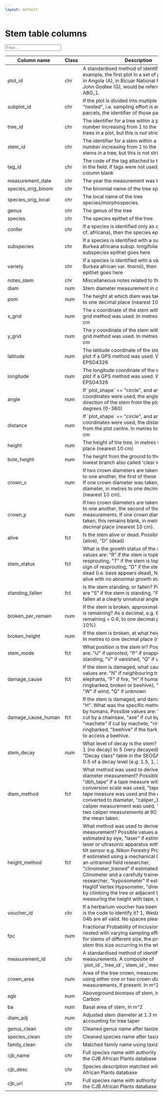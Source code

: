 ```yaml
---
layout: default
---
```


<script src="{{ site.baseurl }}/scripts/filter_table.js"></script>
<script src="{{ site.baseurl }}/scripts/jquery.tablesorter.js"></script>
<script src="{{ site.baseurl }}/scripts/masonry.pkgd.min.js"></script>

<script>
    $(function(){
      $("#myTable").tablesorter({ sortList: [[0,0]],
     		headerTemplate: '{content}{icon}' });
    });
</script>

<script>
$('.grid').masonry({
  // options
  itemSelector: '.grid-item',
	percentPosition: true,
	columnWidth: '.grid-sizer'
});
</script>

# Stem table columns

<input class="filter" id='myInput' onkeyup='filterTable()' type='text' placeholder="Filter...">

<table class="tablesorter" id="myTable">
	<thead>
		<tr id='tableHeader'>
			<th class="colname">Column name</th>
			<th class="colclass">Class</th>
			<th class="coldesc">Description</th>
			<th class="colunit">Units</th>
			<th class="colby">Generated by</th>
		</tr>
	</thead>
	<tbody id='tableBody'>
  <tr> <td> plot_id </td> <td> chr </td> <td> A standardised method of identifying plots. For example, the first plot in a set of plots installed in Angola (A), in Bicuar National Park (B), by John Godlee (G), would be referred to as ABG_1. </td> <td>  </td> <td>  </td> </tr>
  <tr> <td> subplot_id </td> <td> chr </td> <td> If the plot is divided into multiple parcels, but not "nested", i.e. sampling effort is equal across all parcels, the identifier of those parces </td> <td>  </td> <td>  </td> </tr>
  <tr> <td> tree_id </td> <td> chr </td> <td> The identifier for a tree within a plot, ideally a number increasing from 1 to the number of trees in a plot, but this is not strict </td> <td>  </td> <td>  </td> </tr>
  <tr> <td> stem_id </td> <td> chr </td> <td> The identifier for a stem within a tree, ideally a number increasing from 1 to the number of stems in a tree, but this is not strict </td> <td>  </td> <td>  </td> </tr>
  <tr> <td> tag_id </td> <td> chr </td> <td> The code of the tag attached to the tree or stem in the field. If tags were not used, leave this column blank </td> <td>  </td> <td>  </td> </tr>
  <tr> <td> measurement_date </td> <td> chr </td> <td> The year the measurement was taken. </td> <td>  </td> <td>  </td> </tr>
  <tr> <td> species_orig_binom </td> <td> chr </td> <td> The binomial name of the tree species </td> <td>  </td> <td>  </td> </tr>
  <tr> <td> species_orig_local </td> <td> chr </td> <td> The local name of the tree species/morphospecies. </td> <td>  </td> <td>  </td> </tr>
  <tr> <td> genus </td> <td> chr </td> <td> The genus of the tree </td> <td>  </td> <td> stemTableGen() </td> </tr>
  <tr> <td> species </td> <td> chr </td> <td> The species epithet of the tree </td> <td>  </td> <td> stemTableGen() </td> </tr>
  <tr> <td> confer </td> <td> chr </td> <td> If a species is identified only as cf. (e.g. Burkea cf. africana), then the species epithet goes here </td> <td>  </td> <td> stemTableGen() </td> </tr>
  <tr> <td> subspecies </td> <td> chr </td> <td> If a species is identified  with a subsp. (e.g. Burkea africana subsp. longifolia), then the subspecies epithet goes here </td> <td>  </td> <td> stemTableGen() </td> </tr>
  <tr> <td> variety </td> <td> chr </td> <td> If a species is identified with a variety (e.g. Burkea african var. thornii), then the variety epithet goes here </td> <td>  </td> <td> stemTableGen() </td> </tr>
  <tr> <td> notes_stem </td> <td> chr </td> <td> Miscellaneous notes related to the tree or stem </td> <td>  </td> <td>  </td> </tr>
  <tr> <td> diam </td> <td> num </td> <td> Stem diameter measurement in cm </td> <td> cm </td> <td>  </td> </tr>
  <tr> <td> pom </td> <td> num </td> <td> The height at which diam was taken, in metres to one decimal place (nearest 10 cm) </td> <td> m </td> <td>  </td> </tr>
  <tr> <td> x_grid </td> <td> num </td> <td> The x coordinate of the stem within the plot if a grid method was used. In metres to nearest 10 cm </td> <td> m </td> <td>  </td> </tr>
  <tr> <td> y_grid </td> <td> num </td> <td> The y coordinate of the stem within the plot if a grid method was used. In metres to nearest 10 cm </td> <td> m </td> <td>  </td> </tr>
  <tr> <td> latitude </td> <td> num </td> <td> The latitude coordinate of the stem within the plot if a GPS method was used. WGS84 EPSG4326 </td> <td> decimal degrees </td> <td>  </td> </tr>
  <tr> <td> longitude </td> <td> num </td> <td> The longitude coordinate of the stem within the plot if a GPS method was used. WGS84 EPSG4326 </td> <td> decimal degrees </td> <td>  </td> </tr>
  <tr> <td> angle </td> <td> num </td> <td> If `plot_shape` == "circle", and angular stem coordinates were used, the angle (0 = North) direction of the stem from the plot centre, in degrees (0-360) </td> <td> degrees </td> <td>  </td> </tr>
  <tr> <td> distance </td> <td> num </td> <td> If `plot_shape` == "circle", and angular stem coordinates were used, the distance of the stem from the plot centre. In metres to the nearest 10 cm </td> <td> m </td> <td>  </td> </tr>
  <tr> <td> height </td> <td> num </td> <td> The height of the tree, in metres to one decimal place (nearest 10 cm) </td> <td> m </td> <td>  </td> </tr>
  <tr> <td> bole_height </td> <td> num </td> <td> The height from the ground to the base of the lowest branch also called 'clear length' </td> <td> m </td> <td>  </td> </tr>
  <tr> <td> crown_x </td> <td> num </td> <td> If two crown diameters are taken perpendicular to one another, the first of these measurements. If one crown diameter was taken, that crown diameter, in metres to one decimal place (nearest 10 cm). </td> <td> m </td> <td>  </td> </tr>
  <tr> <td> crown_y </td> <td> num </td> <td> If two crown diameters are taken perpendicular to one another, the second of these measurements. If one crown diameter was taken, this remains blank, in metres to one decimal place (nearest 10 cm). </td> <td> m </td> <td>  </td> </tr>
  <tr> <td> alive </td> <td> fct </td> <td> Is the stem alive or dead. Possible values: "A" (alive), "D" (dead) </td> <td>  </td> <td>  </td> </tr>
  <tr> <td> stem_status </td> <td> fct </td> <td> What is the growth status of the stem. Possible values are: "R" if the stem is topkilled and resprouting, "T" if the stem is topkilled with no sign of resprouting, "D" if the stem is completely dead (i.e. base appears dead), NA if the stem is alive with no abnormal growth status. </td> <td>  </td> <td>  </td> </tr>
  <tr> <td> standing_fallen </td> <td> fct </td> <td> Is the stem standing, or fallen? Possible values are "S" if the stem is standing, "F" if the stem is fallen at a clearly unnatural angle. </td> <td>  </td> <td>  </td> </tr>
  <tr> <td> broken_per_remain </td> <td> num </td> <td> If the stem is broken, approximately how much is remaining? As a decimal, e.g. 60% of stem remaining = 0.6, to one decimal place (nearest 10%) </td> <td> proportion </td> <td>  </td> </tr>
  <tr> <td> broken_height </td> <td> num </td> <td> If the stem is broken, at what height is it broken. In metres to one decimal place (nearest 10 cm) </td> <td> m </td> <td>  </td> </tr>
  <tr> <td> stem_mode </td> <td> fct </td> <td> What position is the stem in? Possible values are: "U" if uprooted, "P" if snapped, "S" if standing, "V" if vanished, "Q" if unknown </td> <td>  </td> <td>  </td> </tr>
  <tr> <td> damage_cause </td> <td> fct </td> <td> If the stem is damaged, what caused it? Possible values are: "N" if neighbouring tree, "E" if elephants, "F" if fire, "H" if humans (.e.g. cut, ringbarked, broken or beehive), "M" if termites, "W" if wind, "Q" if unknown </td> <td>  </td> <td>  </td> </tr>
  <tr> <td> damage_cause_human </td> <td> fct </td> <td> If the stem is damaged, and damage_cause = "H". What was the specific method of damage by humans. Possible values are: "chainsaw" if cut by a chainsaw, "axe" if cut by an axe, "machete" if cut by machete, "ringbark" if ringbarked, "beehive" if the bark was removed to access a beehive. </td> <td>  </td> <td>  </td> </tr>
  <tr> <td> stem_decay </td> <td> num </td> <td> What level of decay is the stem? Scale runs from 1 (no decay) to 5 (very decayed). Follow the "Decay class" table in the SEOSAW protocol. To 0.5 of a decay level (e.g. 1.5, 1, 3.5) </td> <td>  </td> <td>  </td> </tr>
  <tr> <td> diam_method </td> <td> fct </td> <td> What method was used to derive the stem diameter measurement? Possible values are: "dbh_tape" if a tape measure with a diameter conversion scale was used, "tape" if a normal tape measure was used and the circumference converted to diameter, "caliper_1" if a single caliper measurement was used, "caliper_2" if two caliper measurements at 90 degrees with the mean taken. </td> <td>  </td> <td>  </td> </tr>
  <tr> <td> height_method </td> <td> fct </td> <td> What method was used to derive the height measurement? Possible values are: "eye" if estimated by eye, "laser" if estimated using laser or ultrasonic apparatus with an electronic tilt sensor e.g. Nikon Forestry Pro, "clinometer" if estimated using a mechanical Clinometer and an untrained field researcher, "clinometer_trained" if estimated using a Clinometer and a carefully trained field researcher, "hyposometer" if estimated using a Haglöf Vertex Hypsometer, "direct" if estimated by climbing the tree or adjacent tower and measuring the height with tape, stick etc. </td> <td>  </td> <td>  </td> </tr>
  <tr> <td> voucher_id </td> <td> chr </td> <td> If a herbarium voucher has been collected, what is the code to identify it? 1, Wedza_01, MHR-04b are all valid. No spaces please. </td> <td>  </td> <td>  </td> </tr>
  <tr> <td> fpc </td> <td> num </td> <td> Fractional Probability of Inclusion. If plots are nested with varying sampling effort within plots for stems of different size, the probability of a stem this size occurring in the whole plot. </td> <td> proportion </td> <td>  </td> </tr>
  <tr> <td> measurement_id </td> <td> chr </td> <td> A standardised method of identifying measurements. A composite of `plot_id`_`tree_id`_`stem_id`_`measurement_date` </td> <td>  </td> <td> stemTableGen() </td> </tr>
  <tr> <td> crown_area </td> <td> num </td> <td> Area of the tree crown, measured as an ellipse using either one or two crown diameter measurements, if present. In m^2 </td> <td> m^2 </td> <td> stemTableGen() </td> </tr>
  <tr> <td> agb </td> <td> num </td> <td> Aboveground biomass of stem, in tonnes of Carbon </td> <td> tC </td> <td> stemTableGen() </td> </tr>
  <tr> <td> ba </td> <td> num </td> <td> Basal area of stem, in m^2  </td> <td> m^2 </td> <td> stemTableGen() </td> </tr>
  <tr> <td> diam_adj </td> <td> num </td> <td> Adjusted stem diameter at 1.3 m height accounting for tree taper </td> <td> cm </td> <td> stemTableGen() </td> </tr>
  <tr> <td> genus_clean </td> <td> chr </td> <td> Cleaned genus name after taxize checks </td> <td>  </td> <td> stemTableGen() </td> </tr>
  <tr> <td> species_clean </td> <td> chr </td> <td> Cleaned species name after taxize checks </td> <td>  </td> <td> stemTableGen() </td> </tr>
  <tr> <td> family_clean </td> <td> chr </td> <td> Matched family name using taxize </td> <td>  </td> <td> stemTableGen() </td> </tr>
  <tr> <td> cjb_name </td> <td> chr </td> <td> Full species name with authority matched with the CJB African Plants database </td> <td>  </td> <td> stemTableGen() </td> </tr>
  <tr> <td> cjb_desc </td> <td> chr </td> <td> Species description matched with the CJB African Plants database </td> <td>  </td> <td> stemTableGen() </td> </tr>
  <tr> <td> cjb_url </td> <td> chr </td> <td> Full species name with authority matched with the CJB African Plants database </td> <td>  </td> <td> stemTableGen() </td> </tr>
  </tbody>
</table>
